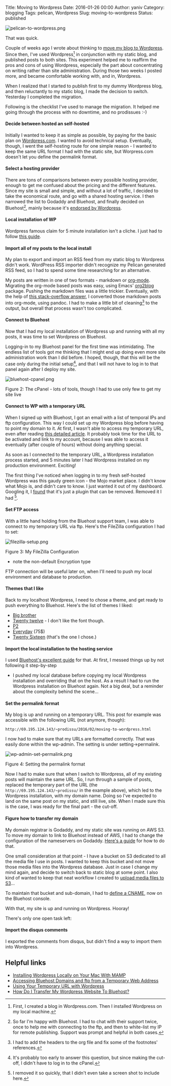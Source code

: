 Title: Moving to Wordpress
Date: 2016-01-26 00:00
Author: yaniv
Category: blogging
Tags: pelican, Wordpress
Slug: moving-to-wordpress
Status: published


![pelican-to-wordpress.png](http://media.prodissues.com.s3.amazonaws.com/images/2016/02/pelican-to-wordpress.png)

That was quick.

Couple of weeks ago I wrote about thinking to [move my blog to
Wordpress](http://prodissues.com/2016/01/should-i-keep-using-pelican-or-move-to-wordpress.html).
Since then, I've used Wordpress[^1] in
conjunction with my static blog, and published posts to both sites. This
experiment helped me to reaffirm the pros and cons of using Wordpress,
especially the part about concentrating on writing rather than site
administration. During those two weeks I posted more, and became
comfortable working with, and in, Wordpress.

When I realized that I started to publish first to my dummy Wordpress
blog, and then reluctantly to my static blog, I made the decision to
switch. Yesterday I completed the migration.

Following is the checklist I've used to manage the migration. It helped
me going through the process with no downtime, and no prodissues :-)

<!--more-->

#### Decide between hosted an self-hosted

Initially I wanted to keep it as simple as possible, by paying for the
basic plan on [Wordpress.com](https://store.wordpress.com/plans/). I
wanted to avoid technical setup. Eventually, though, I went the
self-hosting route for one simple reason - I wanted to keep the same URL
format I had with the static site, but Worpress.com doesn't let you
define the permalink format.


#### Select a hosting provider

There are tons of comparisons between every possible hosting provider,
enough to get me confused about the pricing and the different features.
Since my site is small and simple, and without a lot of traffic, I
decided to take the economical route, and go with a shared hosting
service. I then narrowed the list to Godaddy and Bluehost, and finally
decided on Bluehost[^2], mainly because it's
[endorsed by Wordpress](https://wordpress.org/hosting/).

#### Local installation of WP

Wordpress famous claim for 5 minute installation isn't a cliche. I just
had to follow [this guide](https://codex.wordpress.org/Installing_WordPress_Locally_on_Your_Mac_With_MAMP).

#### Import all of my posts to the local install

My plan to export and import an RSS feed from my static blog to
Wordpress didn't work. WordPress RSS importer didn't recognize my
Pelican generated RSS feed, so I had to spend some time researching for
an alternative.

My posts are written in one of two formats - markdown or
[org-mode](http://orgmode.org/). Migrating the org-mode based posts was
easy, using Emacs' [org2blog](https://github.com/punchagan/org2blog/)
package. Pushing the markdown files was a little trickier. Eventually,
with the help of [this stack-overflow
answer](http://emacs.stackexchange.com/q/5465/10150), I converted those
markdown posts into org-mode, using pandoc. I had to make a little bit
of cleaning[^3] to the output, but overall that
process wasn't too complicated.

#### Connect to Bluehost

Now that I had my local installation of Wordpress up and running with
all my posts, it was time to set Wordpress on Bluehost.

Logging-in to my Bluehost panel for the first time was intimidating. The
endless list of tools got me thinking that I might end up doing even
more site administration work than I did before. I hoped, though, that
this will be the case only during the initial setup[^4], and that I will not have to log in to that panel again after
I deploy my site.


![bluehost-cpanel.png](http://media.prodissues.com.s3.amazonaws.com/images/2016/02/bluehost-cpanel.png)

<span class="figure-number">Figure 2:</span> The cPanel - lots of tools,
though I had to use only few to get my site live


#### Connect to WP with a temporary URL

When I signed up with Bluehost, I got an email with a list of temporal
IPs and ftp configuration. This way I could set up my Wordpress blog
before having to point my domain to it. At first, I wasn't able to
access my temporary URL, even after reading [this detailed
article](http://www.expression-web-tips.com/accessing-bluehost-domains-from-a-temporary-web-address/).
It probably took time for the URL to be activated and link to my
account, because I was able to access it eventually (after couple of
hours) without doing anything special.

As soon as I connected to the temporary URL, a Wordpress installation
process started, and 5 minutes later I had Wordpress installed on my
production environment. Exciting!

The first thing I've noticed when logging in to my fresh self-hosted
Wordpress was this gaudy green icon - the Mojo market place. I didn't
know what Mojo is, and didn't care to know. I just wanted it out of my
dashboard. Googling it, I
[found](https://wordpress.org/support/topic/how-do-i-remove-mojo-marketplace-from-admin-header)
that it's just a plugin that can be removed. Removed it I
had [^5].

#### Set FTP access

With a little hand holding from the Bluehost support team, I was able to
connect to my temporary URL via ftp. Here's the FileZilla configuration
I had to set:

![filezilla-setup.png](http://media.prodissues.com/images/2016/01/filezilla-setup.png)

<span class="figure-number">Figure 3:</span> My FileZilla Configuration
- note the non-default Encryption type


FTP connection will be useful later on, when I'll need to push my local
environment and database to production.


#### Themes that I like

Back to my localhost Wordpress, I need to chose a theme, and get ready
to push everything to Bluehost. Here's the list of themes I liked:

-   [Big brother](https://theme.wordpress.com/themes/big-brother/)
-   [Twenty twelve](https://theme.wordpress.com/themes/big-brother/) - I
    don't like the font though.
-   [P2](http://p2theme.com/)
-   [Everyday](https://theme.wordpress.com/themes/everyday/) (75\$)
-   [Twenty Sixteen](https://wordpress.org/themes/twentysixteen/)
    (that's the one I chose.)


#### Import the local installation to the hosting service

I used [Bluehost's excellent
guide](https://www.bluehost.com/blog/wordpress-2/faq-how-do-i-move-my-wordpress-website-to-bluehost-1787/)
for that. At first, I messed things up by not following it step-by-step
- I pushed my local database before copying my local Wordpress
installation and overriding that on the host. As a result I had to run
the Wordpress installation on Bluehost again. Not a big deal, but a
reminder about the complexity behind the scene...


#### Set the permalink format


My blog is up and running on a temporary URL. This post for example was
accessible with the following URL (not anymore, though):

`http://69.195.124.143/~prodissu/2016/02/moving-to-wordpress.html`

I now had to make sure that my URLs are formatted correctly. That was
easily done within the wp-admin. The setting is under
setting-&gt;permalink.


![wp-admin-set-permalink.png](http://media.prodissues.com.s3.amazonaws.com/images/2016/02/wp-admin-set-permalink.png)

<span class="figure-number">Figure 4:</span> Setting the permalink
format


Now I had to make sure that when I switch to Wordpress, all of my
existing posts will maintain the same URL. So, I run through a sample of
posts, replaced the temporary part of the URL (the
`http://69.195.124.143/~prodissu/` in the example above), which led to
the Wordpress installation, with my domain name. Doing so I've expected
to land on the same post on my static, and still live, site. When I made
sure this is the case, I was ready for the final part - the cut-off.

#### Figure how to transfer my domain

My domain registrar is Godaddy, and my static site was running on AWS
S3. To move my domain to link to Bluehost instead of AWS, I had to
change the configuration of the nameservers on Godaddy. [Here's a
guide](https://my.bluehost.com/cgi/help/432) for how to do that.

One small consideration at that point - I have a bucket on S3 dedicated
to all the media file I use in posts. I wanted to keep this bucket and
not move those media files into the Wordpress database. Just in case I
change my mind again, and decide to switch back to static blog at some
point. I also kind of wanted to keep that neat workflow I created to
[upload media files to
S3](http://prodissues.com/2016/01/uploading-images-to-amazon-s3.html)...

To maintain that bucket and sub-domain, I had to [define a
CNAME](https://my.bluehost.com/cgi/help/559#add), now on the Bluehost
console.

With that, my site is up and running on Wordpress. Hooray!

There's only one open task left:

#### Import the disqus comments

I exported the comments from disqus, but didn't find a way to import
them into Wordpress.


## Helpful links

-   [Installing Wordpress Locally on Your Mac With
    MAMP](https://codex.wordpress.org/Installing_WordPress_Locally_on_Your_Mac_With_MAMP)
-   [Accessing Bluehost Domains and ftp from a Temporary Web
    Address](http://www.expression-web-tips.com/accessing-bluehost-domains-from-a-temporary-web-address/)
-   [Using Your Temporary URL with
    Wordpress](https://my.bluehost.com/cgi/help/wordpress_url)
-   [How Do I Transfer My Wordpress Website To
    Bluehost?](https://www.bluehost.com/blog/wordpress-2/faq-how-do-i-move-my-wordpress-website-to-bluehost-1787/)

[^1]: First, I created a blog in Wordpress.com. Then I installed Wordpress on
my local machine.

[^2]: So far I'm happy with Bluehost. I had to chat with their support twice,
once to help me with connecting to the ftp, and then to white-list my IP
for remote publishing. Support was prompt and helpful in both cases.

[^3]: I had to add the headers to the org file and fix some of the footnotes'
references.

[^4]: It's probably too early to answer this question, but since making the
cut-off, I didn't have to log in to the cPanel.

[^5]: I removed it so quickly, that I didn't even take a screen shot to
include here.

